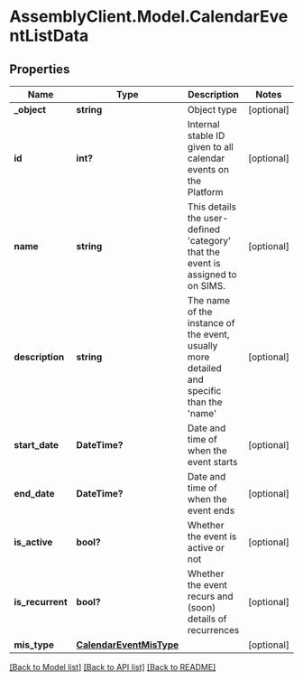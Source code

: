 # AssemblyClient.Model.CalendarEventListData
## Properties

Name | Type | Description | Notes
------------ | ------------- | ------------- | -------------
**_object** | **string** | Object type | [optional] 
**id** | **int?** | Internal stable ID given to all calendar events on the Platform | [optional] 
**name** | **string** | This details the user-defined &#39;category&#39; that the event is assigned to on SIMS. | [optional] 
**description** | **string** | The name of the instance of the event, usually more detailed and specific than the &#39;name&#39; | [optional] 
**start_date** | **DateTime?** | Date and time of when the event starts | [optional] 
**end_date** | **DateTime?** | Date and time of when the event ends | [optional] 
**is_active** | **bool?** | Whether the event is active or not | [optional] 
**is_recurrent** | **bool?** | Whether the event recurs and (soon) details of recurrences | [optional] 
**mis_type** | [**CalendarEventMisType**](CalendarEventMisType.md) |  | [optional] 

[[Back to Model list]](../README.md#documentation-for-models) [[Back to API list]](../README.md#documentation-for-api-endpoints) [[Back to README]](../README.md)

